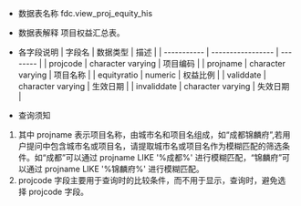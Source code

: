 - 数据表名称
fdc.view_proj_equity_his

- 数据表解释
项目权益汇总表。

- 各字段说明
| 字段名      | 数据类型          | 描述     |
| ----------- | ----------------- | -------- |
| projcode    | character varying | 项目编码 |
| projname    | character varying | 项目名称 |
| equityratio | numeric           | 权益比例 |
| validdate   | character varying | 生效日期 |
| invaliddate | character varying | 失效日期 |

- 查询须知
1. 其中 projname 表示项目名称，由城市名和项目名组成，如“成都锦麟府”,若用户提问中包含城市名或项目名，请提取城市名或项目名作为模糊匹配的筛选条件。如“成都”可以通过 projname LIKE '%成都%' 进行模糊匹配，“锦麟府”可以通过 projname LIKE '%锦麟府%' 进行模糊匹配。
2. projcode 字段主要用于查询时的比较条件，而不用于显示，查询时，避免选择 projcode 字段。